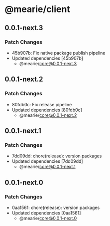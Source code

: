 # @mearie/client

## 0.0.1-next.3

### Patch Changes

- 45b907b: Fix native package publish pipeline
- Updated dependencies [45b907b]
  - @mearie/core@0.0.1-next.3

## 0.0.1-next.2

### Patch Changes

- 80fdb0c: Fix release pipeline
- Updated dependencies [80fdb0c]
  - @mearie/core@0.0.1-next.2

## 0.0.1-next.1

### Patch Changes

- 7dd09dd: chore(release): version packages
- Updated dependencies [7dd09dd]
  - @mearie/core@0.0.1-next.1

## 0.0.1-next.0

### Patch Changes

- 0aa1561: chore(release): version packages
- Updated dependencies [0aa1561]
  - @mearie/core@0.0.1-next.0
